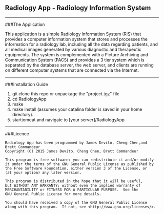 ## Radiology App - Radiology Information System
---
###The Application

This application is a simple Radiology Information System (RIS) that provides a computer information system that stores and processes the information for a radiology lab, including all the data regarding patients, and all medical images generated by various diagnostic and therapeutic equipments. The system is complemented with a Picture Archiving and Communication System (PACS) and provides a 3 tier system which is separated by the database server, the web server, and clients are running on different computer systems that are connected via the Internet.

---
###Installation Guide

1. git clone this repo or unpackage the "project.tgz" file
2. cd RadiologyApp
3. make
4. make install (assumes your catalina folder is saved in your home directory).
5. starttomcat and navigate to [your server]/RadiologyApp

---
###Licence 
  

    Radiology App has been programmed by James Devito, Cheng Chen,and Brett Commandeur
    Copyright (C) 2015 James Devito, Cheng Chen, Brett Commandeur  

    This program is free software: you can redistribute it and/or modify
    it under the terms of the GNU General Public License as published by
    the Free Software Foundation, either version 3 of the License, or
    (at your option) any later version.

    This program is distributed in the hope that it will be useful,
    but WITHOUT ANY WARRANTY; without even the implied warranty of
    MERCHANTABILITY or FITNESS FOR A PARTICULAR PURPOSE.  See the
    GNU General Public License for more details.

    You should have received a copy of the GNU General Public License
    along with this program.  If not, see <http://www.gnu.org/licenses/>.
